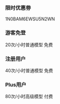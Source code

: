 ### 限时优惠劵
1N0BAM6EWSU5N2WN

### 游客免登
20次/小时普通模型 免费

### 注册用户
40次/小时普通模型 免费

### Plus用户
80次/小时高级模型 付费
